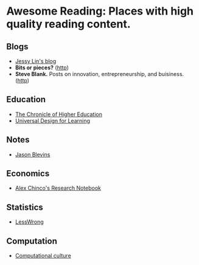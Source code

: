 # Awesome Reading: Places with high quality reading content.

## Blogs
* [Jessy Lin's blog](https://jessylin.com)
* **Bits or pieces?** ([http](https://blog.gardeviance.org))
* **Steve Blank.** Posts on innovation, entrepreneurship, and buisiness. ([http](https://steveblank.com/))

## Education
* [The Chronicle of Higher Education](https://www.chronicle.com/)
* [Universal Design for Learning](https://medium.com/udl-center)

## Notes
* [Jason Blevins](https://jblevins.org/notes/)

## Economics
* [Alex Chinco's Research Notebook](http://www.alexchinco.com/notebook/)

## Statistics
* [LessWrong](https://www.lesswrong.com/)

## Computation
* [Computational culture](http://computationalculture.net)
